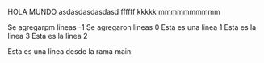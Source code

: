 HOLA MUNDO
asdasdasdasdasd
ffffff
kkkkk
mmmmmmmmmm


Se agregarpm lineas -1
Se agregaron lineas 0
Esta es una linea 1
Esta es la linea 3
Esta es la linea 2


Esta es una linea desde la rama main